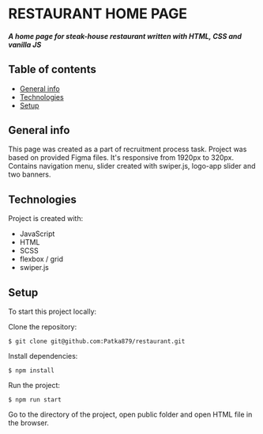 # RESTAURANT HOME PAGE
##### A home page for steak-house restaurant written with HTML, CSS and vanilla JS
## Table of contents
* [General info](#general-info)
* [Technologies](#technologies)
* [Setup](#setup)
## General info
This page was created as a part of recruitment process task. Project was based on provided Figma files. It's responsive from 1920px to 320px. Contains navigation menu, slider created with swiper.js, logo-app slider and two banners. 
## Technologies
Project is created with:
* JavaScript
* HTML
* SCSS
* flexbox / grid
* swiper.js
## Setup 
To start this project locally:

Clone the repository:
```
$ git clone git@github.com:Patka879/restaurant.git 
```
Install dependencies:
```
$ npm install
```
Run the project:
```
$ npm run start
```
Go to the directory of the project, open public folder and open HTML file in the browser.

